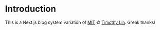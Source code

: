 # Introduction

This is a Next.js blog system variation of [MIT](https://github.com/timlrx/tailwind-nextjs-starter-blog/blob/main/LICENSE) © [Timothy Lin](https://www.timlrx.com). Greak thanks!
